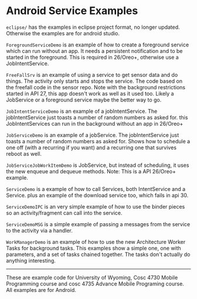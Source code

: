 Android Service Examples
===========
`eclipse/` has the examples in eclipse project format, no longer updated.  Otherwise the examples are for android studio.

`ForegroundServiceDemo` is an example of how to create a foreground service which can run without an app.  It needs a persistent notification
and to be started in the foreground.  This is required in 26/Oreo+, otherwise use a JobIntentService.

`FreeFallSrv` is an example of using a service to get sensor data and do things.  The activity only starts and stops the service.
The code based on the freefall code in the sensor repo.  Note with the background restrictions started in API 27, this app doesn't work as well as 
it used too.  Likely a JobService or a foreground service maybe the better way to go.

`JobIntentServiceDemo` is an example of a jobIntentService.  The jobIntentService just toasts a number of random numbers as asked for.
  this JobIntentServices can run in the background without an app in 26/Oreo+

`JobServiceDemo` is an example of a jobService.  The jobIntentService just toasts a number of random numbers as asked for.
Shows how to schedule a one off (with a recurring if you want) and a recurring one that survives reboot as well.

`JobServiceJobWorkItemDemo` is JobService, but instead of scheduling, it uses the new enqueue and dequeue methods.  Note: This is a API 26/Oreo+ example.

`ServiceDemo` is a example of how to call Services, both IntentService and a Service.  plus an example of the download service too, which fails in api 30.

`ServiceDemoIPC` is an very simple example of how to use the binder pieces so an activity/fragment can call into the service.

`ServiceDemoMSG` is a simple example of passing a messages from the service to the activity via a handler.

`WorkManagerDemo` is an example of how to use the new Architecture Worker Tasks for background tasks.  This examples show a simple one, one with parameters, and a set of tasks chained together.  The tasks don't actually do anything interesting.   

---

These are example code for University of Wyoming, Cosc 4730 Mobile Programming course and cosc 4735 Advance Mobile Programing course. 
All examples are for Android.

